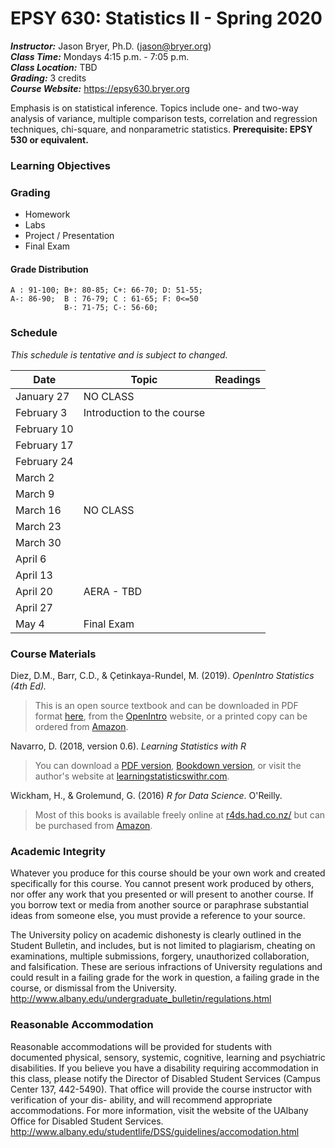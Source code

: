 # EPSY 630: Statistics II - Spring 2020

***Instructor:***		Jason Bryer, Ph.D. (jason@bryer.org)   
***Class Time:*** 		Mondays 4:15 p.m. - 7:05  p.m.  
***Class Location:***  	TBD  
***Grading:*** 			3 credits  
***Course Website:*** 	https://epsy630.bryer.org

Emphasis is on statistical inference. Topics include one- and two-way analysis of variance, multiple comparison tests, correlation and regression techniques, chi-square, and nonparametric statistics.   **Prerequisite: EPSY 530 or equivalent.**

### Learning Objectives



### Grading

* Homework
* Labs
* Project / Presentation
* Final Exam

#### Grade Distribution

```
A : 91-100; B+: 80-85; C+: 66-70; D: 51-55;  
A-: 86-90;  B : 76-79; C : 61-65; F: 0<=50
            B-: 71-75; C-: 56-60;
```

### Schedule

*This schedule is tentative and is subject to changed.*

Date        | Topic                      | Readings
------------|----------------------------|---------------------------
January 27  | NO CLASS                   |
February 3  | Introduction to the course | 
February 10 |
February 17 |
February 24 |
March 2     |
March 9     |
March 16    | NO CLASS
March 23    |
March 30    |
April 6     |
April 13    |
April 20    | AERA - TBD
April 27    |
May 4       | Final Exam


### Course Materials

Diez, D.M., Barr, C.D., & Çetinkaya-Rundel, M. (2019). *OpenIntro Statistics (4th Ed).* 

> This is an open source textbook and can be downloaded in PDF format [here](https://github.com/jbryer/DATA606Fall2019/blob/master/Textbook/os4.pdf?raw=true), from the [OpenIntro](http://www.openintro.org/stat/textbook.php) website, or a printed copy can be ordered from [Amazon](https://www.amazon.com/OpenIntro-Statistics-Fourth-David-Diez/dp/1943450072/ref=sr_1_2?keywords=openintro&qid=1563548071&s=gateway&sr=8-2).


Navarro, D. (2018, version 0.6). *Learning Statistics with R*

> You can download a [PDF version](https://github.com/jbryer/DATA606Fall2019/blob/master/Textbook/lsr-0.6.pdf?raw=true), [Bookdown version](https://learningstatisticswithr.com/book/), or visit the author's website at [learningstatisticswithr.com](https://learningstatisticswithr.com/).

Wickham, H., & Grolemund, G. (2016) *R for Data Science*. O'Reilly.

> Most of this books is available freely online at [r4ds.had.co.nz/](http://r4ds.had.co.nz/) but can be purchased from [Amazon](https://www.amazon.com/R-Data-Science-Hadley-Wickham/dp/1491910399/ref=as_li_ss_tl?ie=UTF8&qid=1469550189&sr=8-1&keywords=R+for+data+science&linkCode=sl1&tag=devtools-20&linkId=6fe0069f9605cf847ed96c191f4e84dd).



### Academic Integrity

Whatever you produce for this course should be your own work and created specifically for this course. You cannot present work produced by others, nor offer any work that you presented or will present to another course. If you borrow text or media from another source or paraphrase substantial ideas from someone else, you must provide a reference to your source.

The University policy on academic dishonesty is clearly outlined in the Student Bulletin, and includes, but is not limited to plagiarism, cheating on examinations, multiple submissions, forgery, unauthorized collaboration, and falsification. These are serious infractions of University regulations and could result in a failing grade for the work in question, a failing grade in the course, or dismissal from the University.  
http://www.albany.edu/undergraduate_bulletin/regulations.html


### Reasonable Accommodation

Reasonable accommodations will be provided for students with documented physical, sensory, systemic, cognitive, learning and psychiatric disabilities. If you believe you have a disability requiring accommodation in this class, please notify the Director of Disabled Student Services (Campus Center 137, 442-5490). That office will provide the course instructor with verification of your dis- ability, and will recommend appropriate accommodations. For more information, visit the website of the UAlbany Office for Disabled Student Services.  
http://www.albany.edu/studentlife/DSS/guidelines/accomodation.html
